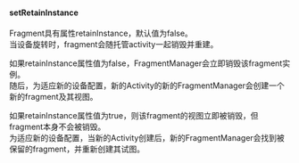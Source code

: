 #### setRetainInstance  

Fragment具有属性retainInstance，默认值为false。   
当设备旋转时，fragment会随托管activity一起销毁并重建。  

如果retainInstance属性值为false，FragmentManager会立即销毁该fragment实例。   
随后，为适应新的设备配置，新的Activity的新的FragmentManager会创建一个新的fragment及其视图。  

如果retainInstance属性值为true，则该fragment的视图立即被销毁，但fragment本身不会被销毁。   
为适应新的设备配置，当新的Activity创建后，新的FragmentManager会找到被保留的fragment，并重新创建其试图。  

